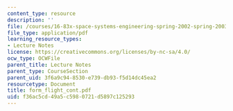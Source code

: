 ```yaml
---
content_type: resource
description: ''
file: /courses/16-83x-space-systems-engineering-spring-2002-spring-2003/f36ac5cd49a5c5980721d5897c125293_form_flight_cont.pdf
file_type: application/pdf
learning_resource_types:
- Lecture Notes
license: https://creativecommons.org/licenses/by-nc-sa/4.0/
ocw_type: OCWFile
parent_title: Lecture Notes
parent_type: CourseSection
parent_uid: 3f6a9c94-8530-e739-db93-f5d14dc45ea2
resourcetype: Document
title: form_flight_cont.pdf
uid: f36ac5cd-49a5-c598-0721-d5897c125293
---
```

